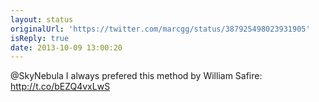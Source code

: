 ```yaml
---
layout: status
originalUrl: 'https://twitter.com/marcgg/status/387925498023931905'
isReply: true
date: 2013-10-09 13:00:20
---
```


@SkyNebula I always prefered this method by William Safire: http://t.co/bEZQ4vxLwS
